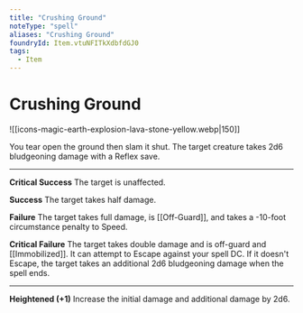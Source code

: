 ```yaml
---
title: "Crushing Ground"
noteType: "spell"
aliases: "Crushing Ground"
foundryId: Item.vtuNFITkXdbfdGJ0
tags:
  - Item
---
```


# Crushing Ground
![[icons-magic-earth-explosion-lava-stone-yellow.webp|150]]

You tear open the ground then slam it shut. The target creature takes 2d6 bludgeoning damage with a Reflex save.

* * *

**Critical Success** The target is unaffected.

**Success** The target takes half damage.

**Failure** The target takes full damage, is [[Off-Guard]], and takes a -10-foot circumstance penalty to Speed.

**Critical Failure** The target takes double damage and is off-guard and [[Immobilized]]. It can attempt to Escape against your spell DC. If it doesn't Escape, the target takes an additional 2d6 bludgeoning damage when the spell ends.

* * *

**Heightened (+1)** Increase the initial damage and additional damage by 2d6.
